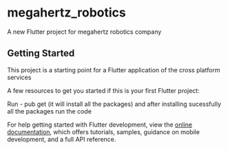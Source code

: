 # megahertz_robotics

A new Flutter project for megahertz robotics company 

## Getting Started

This project is a starting point for a Flutter application of the cross platform services 

A few resources to get you started if this is your first Flutter project:

Run - pub get (it will install all the packages)
and after installing sucessfully all the packages run the code 


For help getting started with Flutter development, view the
[online documentation](https://docs.flutter.dev/), which offers tutorials,
samples, guidance on mobile development, and a full API reference.
